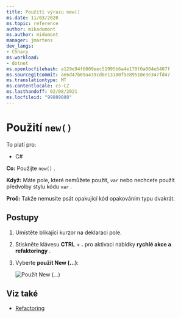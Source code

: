 ```yaml
---
title: Použití výrazu new()
ms.date: 11/03/2020
ms.topic: reference
author: mikadumont
ms.author: midumont
manager: jmartens
dev_langs:
- CSharp
ms.workload:
- dotnet
ms.openlocfilehash: a129e94f6009eec51995b6a4e170f0a804e6407f
ms.sourcegitcommit: ae6d47b09a439cd0e13180f5e89510e3e347fd47
ms.translationtype: MT
ms.contentlocale: cs-CZ
ms.lasthandoff: 02/08/2021
ms.locfileid: "99889808"
---
```

# <a name="use-new"></a>Použití `new()`

To platí pro:

- C#

**Co:** Použijte `new()` .

**Když:** Máte pole, které nemůžete použít, `var` nebo nechcete použít předvolby stylu kódu `var` .

**Proč:** Takže nemusíte psát opakující kód opakováním typu dvakrát.

## <a name="how-to"></a>Postupy

1. Umístěte blikající kurzor na deklaraci pole.

2. Stiskněte klávesu **CTRL** + **.** pro aktivaci nabídky **rychlé akce a refaktoringy** .

3. Vyberte **použít New (...)**:

    ![Použít New (...)](media/use-new.png)

## <a name="see-also"></a>Viz také

- [Refactoring](../refactoring-in-visual-studio.md)
